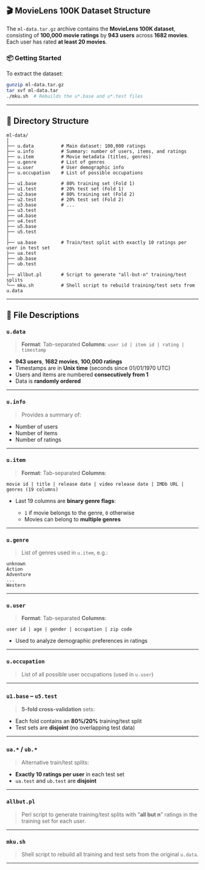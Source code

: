 ## 🎬 MovieLens 100K Dataset Structure

The `ml-data.tar.gz` archive contains the **MovieLens 100K dataset**, consisting of **100,000 movie ratings** by **943 users** across **1682 movies**. Each user has rated **at least 20 movies**.

### 📦 Getting Started

To extract the dataset:

```bash
gunzip ml-data.tar.gz
tar xvf ml-data.tar
./mku.sh  # Rebuilds the u*.base and u*.test files
```

---

## 📁 Directory Structure

```text
ml-data/
│
├── u.data          # Main dataset: 100,000 ratings
├── u.info          # Summary: number of users, items, and ratings
├── u.item          # Movie metadata (titles, genres)
├── u.genre         # List of genres
├── u.user          # User demographic info
├── u.occupation    # List of possible occupations
│
├── u1.base         # 80% training set (Fold 1)
├── u1.test         # 20% test set (Fold 1)
├── u2.base         # 80% training set (Fold 2)
├── u2.test         # 20% test set (Fold 2)
├── u3.base         # ...
├── u3.test
├── u4.base
├── u4.test
├── u5.base
├── u5.test
│
├── ua.base         # Train/test split with exactly 10 ratings per user in test set
├── ua.test
├── ub.base
├── ub.test
│
├── allbut.pl       # Script to generate "all-but-n" training/test splits
└── mku.sh          # Shell script to rebuild training/test sets from u.data
```

---

## 📄 File Descriptions

### `u.data`

> **Format**: Tab-separated
> **Columns**: `user id | item id | rating | timestamp`

- **943 users**, **1682 movies**, **100,000 ratings**
- Timestamps are in **Unix time** (seconds since 01/01/1970 UTC)
- Users and items are numbered **consecutively from 1**
- Data is **randomly ordered**

---

### `u.info`

> Provides a summary of:

- Number of users
- Number of items
- Number of ratings

---

### `u.item`

> **Format**: Tab-separated
> **Columns**:

```text
movie id | title | release date | video release date | IMDb URL | genres (19 columns)
```

- Last 19 columns are **binary genre flags**:

  - `1` if movie belongs to the genre, `0` otherwise
  - Movies can belong to **multiple genres**

---

### `u.genre`

> List of genres used in `u.item`, e.g.:

```text
unknown
Action
Adventure
...
Western
```

---

### `u.user`

> **Format**: Tab-separated
> **Columns**:

```text
user id | age | gender | occupation | zip code
```

- Used to analyze demographic preferences in ratings

---

### `u.occupation`

> List of all possible user occupations (used in `u.user`)

---

### `u1.base` – `u5.test`

> **5-fold cross-validation** sets:

- Each fold contains an **80%/20%** training/test split
- Test sets are **disjoint** (no overlapping test data)

---

### `ua.*` / `ub.*`

> Alternative train/test splits:

- **Exactly 10 ratings per user** in each test set
- `ua.test` and `ub.test` are **disjoint**

---

### `allbut.pl`

> Perl script to generate training/test splits with "**all but n**" ratings in the training set for each user.

---

### `mku.sh`

> Shell script to rebuild all training and test sets from the original `u.data`.

---
